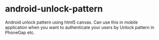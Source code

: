 android-unlock-pattern
======================

Android unlock pattern using html5 canvas.
Can use this in mobile application when you want to authenticate your users by Unlock pattern in PhoneGap etc.
